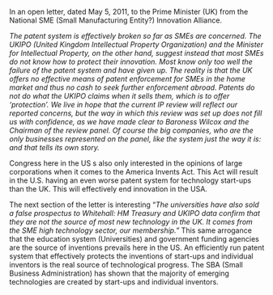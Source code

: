 
In an open letter, dated May 5, 2011, to the Prime Minister (UK) from the National SME (Small Manufacturing Entity?) Innovation Alliance.

_The patent system is effectively broken so far as SMEs are concerned. The UKIPO (United Kingdom Intellectual Property Organization) and the Minister for Intellectual Property, on the other hand, suggest instead that most SMEs do not know how to protect their innovation. Most know only too well the failure of the patent system and have given up. The reality is that the UK offers no effective means of patent enforcement for SMEs in the home market and thus no cash to seek further enforcement abroad. Patents do not do what the UKIPO claims when it sells them, which is to offer ‘protection’. We live in hope that the current IP review will reflect our reported concerns, but the way in which this review was set up does not fill us with confidence, as we have made clear to Baroness Wilcox and the Chairman of the review panel. Of course the big companies, who are the only businesses represented on the panel, like the system just the way it is: and that tells its own story._

  
  

Congress here in the US s also only interested in the opinions of large corporations when it comes to the America Invents Act. This Act will result in the U.S. having an even worse patent system for technology start-ups than the UK. This will effectively end innovation in the USA.

  
  

The next section of the letter is interesting “_The universities have also sold a false prospectus to Whitehall: HM Treasury and UKIPO data confirm that they are not the source of most new technology in the UK. It comes from the SME high technology sector, our membership.”_ This same arrogance that the education system (Universities) and government funding agencies are the source of inventions prevails here in the US. An efficiently run patent system that effectively protects the inventions of start-ups and individual inventors is the real source of technological progress. The SBA (Small Business Administration) has shown that the majority of emerging technologies are created by start-ups and individual inventors.